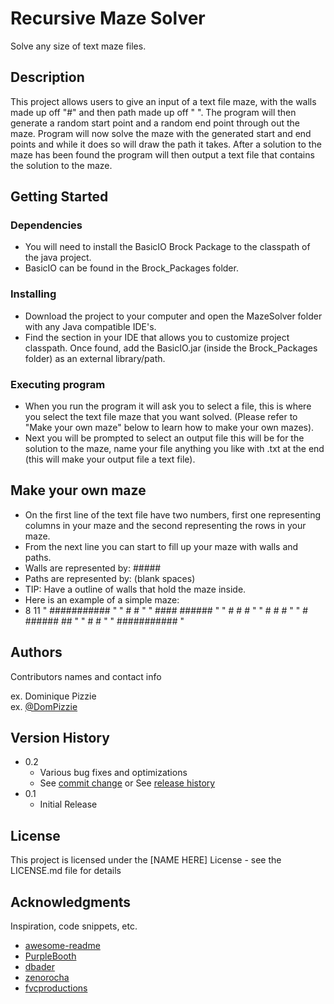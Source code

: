 # Recursive Maze Solver

Solve any size of text maze files.

## Description

This project allows users to give an input of a text file maze, with the walls made up off "#" and then path made up off " ". The program will then generate a random start point and a random end point through out the maze. Program will now solve the maze with the generated start and end points and while it does so will draw the path it takes. After a solution to the maze has been found the program will then output a text file that contains the solution to the maze. 

## Getting Started

### Dependencies

* You will need to install the BasicIO Brock Package to the classpath of the java project. 
* BasicIO can be found in the Brock_Packages folder. 

### Installing

* Download the project to your computer and open the MazeSolver folder with any Java compatible IDE's.
* Find the section in your IDE that allows you to customize project classpath. Once found, add the BasicIO.jar (inside the Brock_Packages folder) as an external library/path. 

### Executing program

* When you run the program it will ask you to select a file, this is where you select the text file maze that you want solved. (Please refer to "Make your own maze"
below to learn how to make your own mazes). 
* Next you will be prompted to select an output file this will be for the solution to the maze, name your file anything you like with .txt at the end (this will make your output file a text file). 

## Make your own maze

* On the first line of the text file have two numbers, first one representing columns in your maze and the second representing the rows in your maze.
* From the next line you can start to fill up your maze with walls and paths. 
* Walls are represented by: #####
* Paths are represented by:      (blank spaces)
* TIP: Have a outline of walls that hold the maze inside. 
* Here is an example of a simple maze:
*  8 	   11
  " ########### "
  " #         # "
  " #### ###### "
  " #    #    # "
  " #    #    # "
  " # ###### ## "
  " #         # "
  " ########### "

## Authors

Contributors names and contact info

ex. Dominique Pizzie  
ex. [@DomPizzie](https://twitter.com/dompizzie)

## Version History

* 0.2
    * Various bug fixes and optimizations
    * See [commit change]() or See [release history]()
* 0.1
    * Initial Release

## License

This project is licensed under the [NAME HERE] License - see the LICENSE.md file for details

## Acknowledgments

Inspiration, code snippets, etc.
* [awesome-readme](https://github.com/matiassingers/awesome-readme)
* [PurpleBooth](https://gist.github.com/PurpleBooth/109311bb0361f32d87a2)
* [dbader](https://github.com/dbader/readme-template)
* [zenorocha](https://gist.github.com/zenorocha/4526327)
* [fvcproductions](https://gist.github.com/fvcproductions/1bfc2d4aecb01a834b46)
